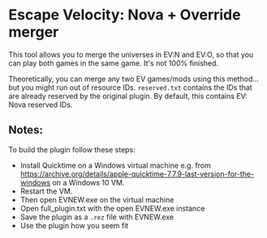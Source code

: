 # Escape Velocity: Nova + Override merger

This tool allows you to merge the universes in EV:N and EV:O, so that you can play both games in the same game. It's not 100\% finished.

Theoretically, you can merge any two EV games/mods using this method... but you might run out of resource IDs.
`reserved.txt` contains the IDs that are already reserved by the original plugin. By default, this contains EV: Nova reserved IDs.

## Notes:
To build the plugin follow these steps:

* Install Quicktime on a Windows virtual machine
e.g. from https://archive.org/details/apple-quicktime-7.7.9-last-version-for-the-windows on a Windows 10 VM.
* Restart the VM.
* Then open EVNEW.exe on the virtual machine
* Open full\_plugin.txt with the open EVNEW.exe instance
* Save the plugin as a `.rez` file with EVNEW.exe
* Use the plugin how you seem fit
